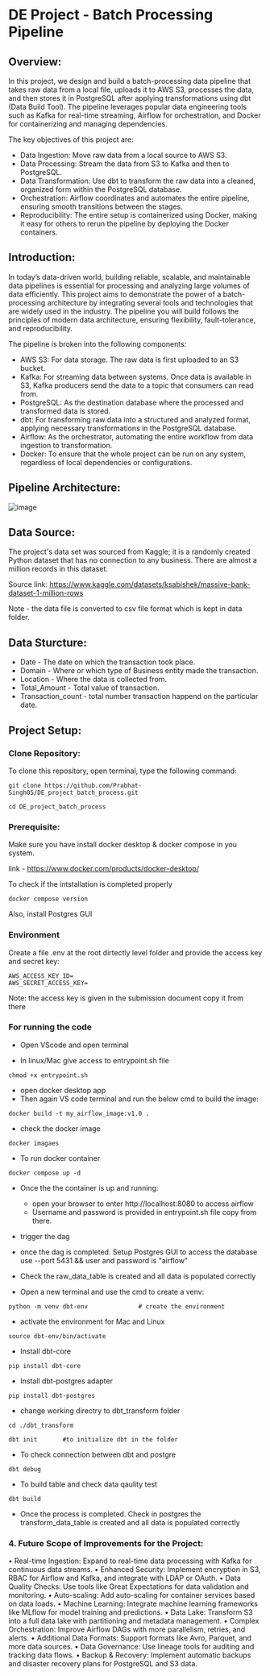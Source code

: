 # DE Project - Batch Processing Pipeline

## Overview: 
In this project, we design and build a batch-processing data pipeline that takes raw data from a local file, uploads it to AWS S3, processes the data, and then stores it in PostgreSQL after applying transformations using dbt (Data Build Tool). The pipeline leverages popular data engineering tools such as Kafka for real-time streaming, Airflow for orchestration, and Docker for containerizing and managing dependencies.

The key objectives of this project are:

* Data Ingestion: Move raw data from a local source to AWS S3.
* Data Processing: Stream the data from S3 to Kafka and then to PostgreSQL.
* Data Transformation: Use dbt to transform the raw data into a cleaned, organized form within the PostgreSQL database.
* Orchestration: Airflow coordinates and automates the entire pipeline, ensuring smooth transitions between the stages.
* Reproducibility: The entire setup is containerized using Docker, making it easy for others to rerun the pipeline by deploying the Docker containers.


## Introduction:
In today’s data-driven world, building reliable, scalable, and maintainable data pipelines is essential for processing and analyzing large volumes of data efficiently. This project aims to demonstrate the power of a batch-processing architecture by integrating several tools and technologies that are widely used in the industry. The pipeline you will build follows the principles of modern data architecture, ensuring flexibility, fault-tolerance, and reproducibility.

The pipeline is broken into the following components:

- AWS S3: For data storage. The raw data is first uploaded to an S3 bucket.
- Kafka: For streaming data between systems. Once data is available in S3, Kafka producers send the data to a topic that consumers can read from.
- PostgreSQL: As the destination database where the processed and transformed data is stored.
- dbt: For transforming raw data into a structured and analyzed format, applying necessary transformations in the PostgreSQL database.
- Airflow: As the orchestrator, automating the entire workflow from data ingestion to transformation.
- Docker: To ensure that the whole project can be run on any system, regardless of local dependencies or configurations.

## Pipeline Architecture:
![image](https://github.com/user-attachments/assets/92d7feb6-7d59-4eac-8510-9f5bd6b0c010)


## Data Source:
The project's data set was sourced from Kaggle; it is a randomly created Python dataset that
has no connection to any business. There are almost a million records in this dataset.

Source link: https://www.kaggle.com/datasets/ksabishek/massive-bank-dataset-1-million-rows

Note - the data file is converted to csv file format which is kept in data folder. 

## Data Sturcture:
- Date - The date on which the transaction took place.
- Domain - Where or which type of Business entity made the transaction.
- Location - Where the data is collected from.
- Total_Amount - Total value of transaction.
- Transaction_count - total number transaction happend on the particular date.

## Project Setup:
### Clone Repository:

To clone this repository, open terminal, type the following command:
```
git clone https://github.com/Prabhat-Singh05/DE_project_batch_process.git
```
```
cd DE_project_batch_process
```

### Prerequisite:
Make sure you have install docker desktop & docker compose in you system.

link - https://www.docker.com/products/docker-desktop/

To check if the intstallation is completed properly
```
docker compose version
```

Also, install Postgres GUI 

### Environment

Create a file .env at the root dirtectly level folder and provide the access key and secret key:
```
AWS_ACCESS_KEY_ID=
AWS_SECRET_ACCESS_KEY=
```
Note: the access key is given in the submission document copy it from there

### For running the code

- Open VScode and open terminal

- In linux/Mac give access to entrypoint.sh file 
```
chmod +x entrypoint.sh
```
- open docker desktop app
- Then again VS code terminal and run the below cmd to build the image:
```
docker build -t my_airflow_image:v1.0 .
```
- check the docker image
```
docker imagaes
```
- To run docker container
```
docker compose up -d
```
- Once the the container is up and running:
  * open your browser to enter http://localhost:8080 to access airflow
  * Username and password is provided in entrypoint.sh file copy from there.

- trigger the dag
- once the dag is completed. Setup Postgres GUI to access the database use --port 5431 && user and password is "airflow"
- Check the raw_data_table is created and all data is populated correctly
- Open a new terminal and use the cmd to create a venv:
```
python -m venv dbt-env				# create the environment
```
- activate the environment for Mac and Linux
```
source dbt-env/bin/activate
```
- Install dbt-core
```
pip install dbt-core
```
- Install dbt-postgres adapter
```
pip install dbt-postgres
```
- change working directry to dbt_transform folder
```
cd ./dbt_transform
```
```
dbt init       #to initialize dbt in the folder
```
- To check connection between dbt and postgre
```
dbt debug
```
- To build table and check data qaulity test
```
dbt build
```
- Once the process is completed. Check in postgres the transform_data_table is created and all data is populated correctly

### 4.	Future Scope of Improvements for the Project:

•	Real-time Ingestion: Expand to real-time data processing with Kafka for continuous data streams.
•	Enhanced Security: Implement encryption in S3, RBAC for Airflow and Kafka, and integrate with LDAP or OAuth.
•	Data Quality Checks: Use tools like Great Expectations for data validation and monitoring.
•	Auto-scaling: Add auto-scaling for container services based on data loads.
•	Machine Learning: Integrate machine learning frameworks like MLflow for model training and predictions.
•	Data Lake: Transform S3 into a full data lake with partitioning and metadata management.
•	Complex Orchestration: Improve Airflow DAGs with more parallelism, retries, and alerts.
•	Additional Data Formats: Support formats like Avro, Parquet, and more data sources.
•	Data Governance: Use lineage tools for auditing and tracking data flows.
•	Backup & Recovery: Implement automatic backups and disaster recovery plans for PostgreSQL and S3 data.


